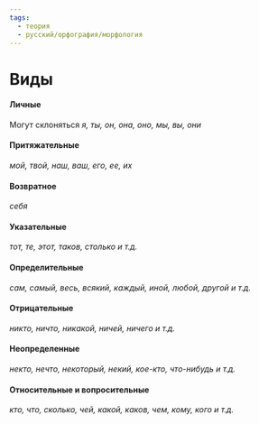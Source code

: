 ```yaml
---
tags:
  - теория
  - русский/орфография/морфология
---
```

# Виды 

#### Личные
Могут склоняться
*я, ты, он, она, оно, мы, вы, они*

#### Притяжательные
*мой, твой, наш, ваш, его, ее, их*

#### Возвратное
*себя*

#### Указательные
*тот, те, этот, таков, столько и т.д.*

#### Определительные
*сам, самый, весь, всякий, каждый, иной, любой, другой  и т.д.*

#### Отрицательные
*никто, ничто, никакой, ничей, ничего и т.д.*

#### Неопределенные
*некто, нечто, некоторый, некий, кое-кто, что-нибудь и т.д.*

#### Относительные и вопросительные
*кто, что, сколько, чей, какой, каков, чем, кому, кого и т.д.*